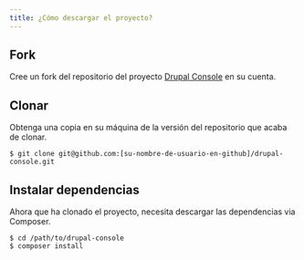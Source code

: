 ```yaml
---
title: ¿Cómo descargar el proyecto?
---
```


## Fork
Cree un fork del repositorio del proyecto [Drupal Console](https://github.com/hechoendrupal/drupal-console/fork) en su cuenta.

## Clonar
Obtenga una copia en su máquina de la versión del repositorio que acaba de clonar.
```
$ git clone git@github.com:[su-nombre-de-usuario-en-github]/drupal-console.git
```

## Instalar dependencias
Ahora que ha clonado el proyecto, necesita descargar las dependencias via Composer.

```
$ cd /path/to/drupal-console
$ composer install
```
